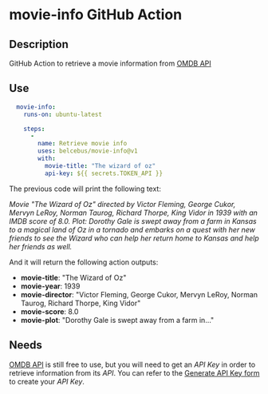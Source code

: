 # movie-info GitHub Action

## Description

GitHub Action to retrieve a movie information from
[OMDB API](https://www.omdbapi.com)

## Use

```yml
  movie-info:
    runs-on: ubuntu-latest

    steps:
      -
        name: Retrieve movie info
        uses: belcebus/movie-info@v1
        with:
          movie-title: "The wizard of oz"
          api-key: ${{ secrets.TOKEN_API }}
```

The previous code will print the following text:

_Movie "The Wizard of Oz" directed by Victor Fleming, George Cukor, Mervyn
LeRoy, Norman Taurog, Richard Thorpe, King Vidor in 1939 with an IMDB score of
8.0. Plot: Dorothy Gale is swept away from a farm in Kansas to a magical land
of Oz in a tornado and embarks on a quest with her new friends to see the
Wizard who can help her return home to Kansas and help her friends as well._

And it will return the following action outputs:

* __movie-title__: "The Wizard of Oz"
* __movie-year__: 1939
* __movie-director__: "Victor Fleming, George Cukor, Mervyn LeRoy, Norman Taurog,
  Richard Thorpe, King Vidor"
* __movie-score__: 8.0
* __movie-plot__: "Dorothy Gale is swept away from a farm in..."

## Needs

[OMDB API](https://www.omdbapi.com) is still free to use, but you will need to
get an _API Key_ in order to retrieve information from its _API_. You can refer
to the [Generate API Key form](https://www.omdbapi.com/apikey.aspx) to create
your _API Key_.
